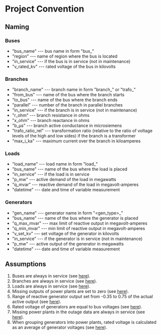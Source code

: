 # Project Convention

## Naming

### Buses

- "bus_name" --- bus name in form "bus_<number>"
- "region" --- name of region where the bus is located
- "in_service" --- if the bus is in service (not in maintenance)
- "v_rated_kv" --- rated voltage of the bus in kilovolts

### Branches

- "branch_name" --- branch name in form "branch_<number>" or "trafo_<number>"
- "from_bus" --- name of the bus where the branch starts
- "to_bus" --- name of the bus where the branch ends
- "parallel" --- number of the branch in parallel branches
- "in_service" --- if the branch is in service (not in maintenance)
- "r_ohm" --- branch resistance in ohms
- "x_ohm" --- branch reactance in ohms
- "b_µs" --- branch active conductance in microsiemens
- "trafo_ratio_rel" --- transformation ratio (relative to the ratio of voltage levels of the high and low sides) if the branch is a transformer
- "max_i_ka" --- maximum current over the branch in kiloamperes

### Loads

- "load_name" --- load name in form "load_<number>"
- "bus_name" --- name of the bus where the load is placed
- "in_service" --- if the load is in service
- "p_mw" --- active demand of the load in megawatts
- "q_mvar" --- reactive demand of the load in megavolt-amperes
- "datetime" --- date and time of variable measurement

### Generators

- "gen_name" --- generator name in form "<gen_type>_<number>"
- "bus_name" --- name of the bus where the generator is placed
- "q_max_mvar" --- max limit of reactive output in megavolt-amperes
- "q_min_mvar" --- min limit of reactive output in megavolt-amperes
- "v_set_kv" --- set voltage of the generator in kilovolts
- "in_service" --- if the generator is in service (not in maintenance)
- "p_mw" --- active output of the generator in megawatts
- "datetime" --- date and time of variable measurement

## Assumptions

1. Buses are always in service (see [here](src/data/prepare_buses.py)).
2. Branches are always in service (see [here](src/data/prepare_branches.py)).
3. Loads are always in service (see [here](src/data/prepare_loads_ts.py)).
4. Missing outputs of power plants are set to zero (see [here](src/data/transform_gens_ts.py)).
5. Range of reactive generator output set from -0.35 to 0.75 of the actual active output (see [here](src/data/transform_gens_ts.py)).
6. Rated voltage of generators are equal to bus voltages (see [here](src/data/transform_gens_ts.py)).
7. Missing power plants in the outage data are always in service (see [here](src/data/transform_outages_ts.py)).
8. When grouping generators into power plants, rated voltage is calculated as an average of generator voltages (see [here](src/data/prepare_plants_ts.py)).
